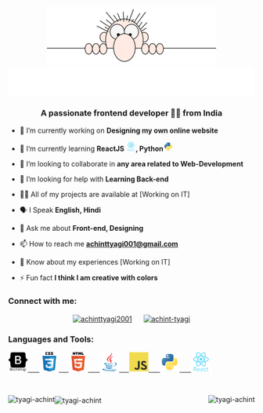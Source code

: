 <div align="center">
<img src="me.png">
<img src="readme.svg">
</div>
<h3 align="center">A passionate frontend developer 👨‍💻 from India</h3>

- 🔭 I’m currently working on **Designing my own online website**
  
- 🌱 I’m currently learning **ReactJS <img src="https://raw.githubusercontent.com/devicons/devicon/master/icons/react/react-original-wordmark.svg" alt="react" width="20" height="20">, Python<img src="https://raw.githubusercontent.com/devicons/devicon/master/icons/python/python-original.svg" alt="python" width="20" height="20">**
  
- 👯 I’m looking to collaborate in **any area related to Web-Development**

- 🤝 I’m looking for help with **Learning Back-end** 

- 👨‍💻 All of my projects are available at [Working on IT]

- 🗣️ I Speak **English, Hindi**

- 💬 Ask me about **Front-end, Designing** 

- 📫 How to reach me **achinttyagi001@gmail.com** 

- 📄 Know about my experiences [Working on IT]

- ⚡ Fun fact **I think I am creative with colors**

<h3 align="left">Connect with me:</h3>
    <p align="center">
        <a href="https://twitter.com/achinttyagi2001" target="blank"><img align="center"
                src="https://github.com/johan/svg-cleanups/blob/master/logos/twitter.svg"
                alt="achinttyagi2001" height="30" width="40" /></a> &nbsp;&nbsp;&nbsp;&nbsp;
        <a href="https://linkedin.com/in/achint-tyagi" target="blank"><img align="center"
                src="https://github.com/gauravghongde/social-icons/blob/master/SVG/Color/LinkedIN.svg"
                alt="achint-tyagi" height="30" width="40" /></a>
    </p>


<h3 align="left">Languages and Tools:</h3>
    <p align="left"> <a href="https://getbootstrap.com" target="_blank" rel="noreferrer"> <img
                src="https://raw.githubusercontent.com/devicons/devicon/master/icons/bootstrap/bootstrap-plain-wordmark.svg"
                alt="bootstrap" width="40" height="40" /> </a> <a href="https://www.w3schools.com/css/" target="_blank"
            rel="noreferrer">&nbsp;&nbsp;&nbsp;&nbsp; <img
                src="https://raw.githubusercontent.com/devicons/devicon/master/icons/css3/css3-original-wordmark.svg"
                alt="css3" width="40" height="40" /> </a> <a href="https://www.w3.org/html/" target="_blank"
            rel="noreferrer">&nbsp;&nbsp;&nbsp;&nbsp;<img
                src="https://raw.githubusercontent.com/devicons/devicon/master/icons/html5/html5-original-wordmark.svg"
                alt="html5" width="40" height="40" /> </a> <a href="https://www.java.com" target="_blank"
            rel="noreferrer">&nbsp;&nbsp;&nbsp;&nbsp;
            <img src="https://raw.githubusercontent.com/devicons/devicon/master/icons/java/java-original.svg" alt="java"
                width="40" height="40" /> </a> <a href="https://developer.mozilla.org/en-US/docs/Web/JavaScript"
            target="_blank" rel="noreferrer"> &nbsp;&nbsp;&nbsp;&nbsp;<img
                src="https://raw.githubusercontent.com/devicons/devicon/master/icons/javascript/javascript-original.svg"
                alt="javascript" width="40" height="40" /> </a> <a href="https://www.python.org" target="_blank"
            rel="noreferrer">&nbsp;&nbsp;&nbsp;&nbsp; <img
                src="https://raw.githubusercontent.com/devicons/devicon/master/icons/python/python-original.svg"
                alt="python" width="40" height="40" /> </a> <a href="https://reactjs.org/" target="_blank"
            rel="noreferrer">&nbsp;&nbsp;&nbsp;&nbsp;
            <img src="https://raw.githubusercontent.com/devicons/devicon/master/icons/react/react-original-wordmark.svg"
                alt="react" width="40" height="40" /> </a> </p>
<br /> 

<p ><img align="left"  src="https://github-readme-stats.vercel.app/api/top-langs?username=tyagi-achint&show_icons=true&locale=en&layout=compact" alt="tyagi-achint"> <img  align="right" src="https://github-readme-stats.vercel.app/api?username=tyagi-achint&show_icons=true&locale=en" alt="tyagi-achint"> 



<img align="center"  src="https://github-readme-streak-stats.herokuapp.com/?user=tyagi-achint&" alt="tyagi-achint" />
</p>

  

